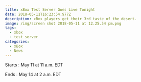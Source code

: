 ```yaml
---
title: xBox Test Server Goes Live Tonight
date: 2018-05-11T16:23:54.977Z
description: xBox players get their 3rd taste of the desert.
image: /img/screen shot 2018-05-11 at 12.25.54 pm.png
tags:
  - xbox
  - test server
categories:
  - xBox
  - News
---
```

Starts : May 11 at 11 a.m. EDT

Ends : May 14 at 2 a.m. EDT
